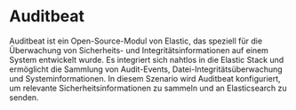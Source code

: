 # Auditbeat

Auditbeat ist ein Open-Source-Modul von Elastic, das speziell für die Überwachung von Sicherheits- und Integritätsinformationen auf einem System entwickelt wurde. Es integriert sich nahtlos in die Elastic Stack und ermöglicht die Sammlung von Audit-Events, Datei-Integritätsüberwachung und Systeminformationen. In diesem Szenario wird Auditbeat konfiguriert, um relevante Sicherheitsinformationen zu sammeln und an Elasticsearch zu senden.
